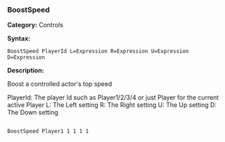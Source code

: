 ### BoostSpeed

**Category:**
Controls

**Syntax:**

```scorpionengine
BoostSpeed PlayerId L=Expression R=Expression U=Expression D=Expression
```

**Description:**

Boost a controlled actor's top speed

PlayerId: The player Id such as Player1/2/3/4 or just Player for the current active Player
L: The Left setting
R: The Right setting
U: The Up setting
D: The Down setting

```scorpionengine

BoostSpeed Player1 1 1 1 1

```
